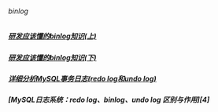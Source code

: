 ###### binlog
##### [研发应该懂的binlog知识(上)][1]
##### [研发应该懂的binlog知识(下)][2]
##### [详细分析MySQL事务日志(redo log和undo log)][3]
##### [MySQL日志系统：redo log、binlog、undo log 区别与作用][4]
[1]: https://www.cnblogs.com/rjzheng/p/9721765.html
[2]: https://www.cnblogs.com/rjzheng/p/9745551.html
[3]: https://www.cnblogs.com/f-ck-need-u/archive/2018/05/08/9010872.html
[3]: https://blog.csdn.net/u010002184/article/details/88526708